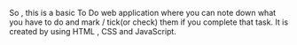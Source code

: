 So , this is a basic To Do web application where you can note down what you have to do and mark / tick(or check) them if you complete that task.
It is created by using HTML , CSS and JavaScript.
